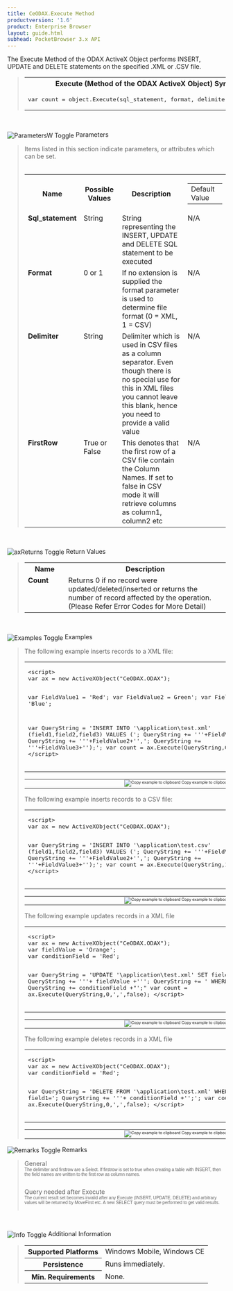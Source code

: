 ```yaml
---
title: CeODAX.Execute Method
productversion: '1.6'
product: Enterprise Browser
layout: guide.html
subhead: PocketBrowser 3.x API
---
```


The Execute Method of the ODAX ActiveX Object performs INSERT, UPDATE and DELETE statements on the specified .XML or .CSV file. 

<div id="SyntaxSpan" style="display:block">
<blockquote>
<table class="clsSyntax" cellspacing="1" cellpadding="3" width="95%">
<tr>
<th class="clsSyntaxHeadings">Execute (Method of the ODAX ActiveX Object) Syntax
</th>
</tr>
<tr>
<td class="clsSyntaxCells">
<pre class="clsSyntaxCells">var count = object.Execute(sql_statement, format, delimiter, firstrow)</pre>
</td>
</tr>
</table>
</blockquote><br></div>
<p class="clsRef"><span class="ToggleView" onclick="ToggleSpan('ParametersWSpan', 'imgParametersWToggle')"><img align="absmiddle" id="imgParametersWToggle" alt="ParametersW Toggle" onmouseover="this.style.cursor='hand'" src="../Resources/ToggleCollapse.gif&#xA;					"></span>
Parameters
</p>
<div id="ParametersWSpan" style="display:block">
<blockquote>
Items listed in this section indicate parameters, or attributes which can be set.
<BR><BR><table class="clsSyntax" cellspacing="1" cellpadding="3" width="95%">
<col width="20%">
<col width="20%">
<col width="38%">
<col width="22%">
<tr>
<th class="clsSyntaxHeadings">Name</th>
<th class="clsSyntaxHeadings">Possible Values</th>
<th class="clsSyntaxHeadings">Description</th>
<th class="clsSyntaxHeadings">
<table cellspacing="0" cellpadding="0">
<tr>
  <td width="85%" class="clsSyntaxHeadings" style="border-bottom-style: none;">Default Value</td>
</tr>
</table>
</th>
</tr>
<tr>
<td valign="top" class="clsSyntaxCells"><b>Sql_statement </b></td>
<td valign="top" class="clsSyntaxCells">String</td>
<td valign="top" class="clsSyntaxCells">String representing the INSERT, UPDATE and DELETE SQL statement to be executed</td>
<td valign="top" class="clsSyntaxCells">N/A</td>
</tr>
<tr>
<td valign="top" class="clsSyntaxCells"><b>Format </b></td>
<td valign="top" class="clsSyntaxCells">0 or 1</td>
<td valign="top" class="clsSyntaxCells">If no extension is supplied the format parameter is used to determine file format (0 = XML, 1 = CSV)</td>
<td valign="top" class="clsSyntaxCells">N/A</td>
</tr>
<tr>
<td valign="top" class="clsSyntaxCells"><b>Delimiter </b></td>
<td valign="top" class="clsSyntaxCells">String</td>
<td valign="top" class="clsSyntaxCells">Delimiter which is used in CSV files as a column separator. Even though there is no special use for this in XML files you cannot leave this blank, hence you need to provide a valid value</td>
<td valign="top" class="clsSyntaxCells">N/A</td>
</tr>
<tr>
<td valign="top" class="clsSyntaxCells"><b>FirstRow</b></td>
<td valign="top" class="clsSyntaxCells">True or False</td>
<td valign="top" class="clsSyntaxCells">This denotes that the first row of a CSV file contain the Column Names. If set to false in CSV mode it will retrieve columns as column1, column2 etc</td>
<td valign="top" class="clsSyntaxCells">N/A</td>
</tr>
</table>
</blockquote><br></div>
<p class="clsRef"><span class="ToggleView" onclick="ToggleSpan('axReturnsSpan', 'aximgReturnsToggle')"><img align="absmiddle" id="aximgReturnsToggle" alt="axReturns Toggle" onmouseover="this.style.cursor='hand'" src="../Resources/ToggleCollapse.gif"></span>
Return Values
</p>
<div id="axReturnsSpan" style="display:block">
<blockquote>
<table class="clsSyntax" cellspacing="1" cellpadding="3" width="95%">
<col width="20%">
<col width="80%">
<tr>
<th class="clsSyntaxHeadings">Name</th>
<th class="clsSyntaxHeadings">Description</th>
</tr>
<tr>
<td class="clsSyntaxCells" valign="top"><b>Count</b></td>
<td class="clsSyntaxCells" style="text-align:left;">Returns 0 if no record were updated/deleted/inserted or returns the number of record affected by the operation. (Please Refer Error Codes for More Detail)</td>
</tr>
</table>
</blockquote><br></div>
<p class="clsRef"><span class="ToggleView" onclick="ToggleSpan('ExamplesSpan', 'imgExamplesToggle')"><img align="absmiddle" id="imgExamplesToggle" alt="Examples Toggle" onmouseover="this.style.cursor='hand'" src="../Resources/ToggleCollapse.gif"></span>
Examples
</p>
<div id="ExamplesSpan" style="display:block">
<blockquote>
<p>The following example inserts records to a XML file: </p>
<table class="clsSyntax" cellspacing="1" cellpadding="3" width="95%">
<tr>
<td>
<pre class="clsSyntaxCells">
&lt;script&gt;
var ax = new ActiveXObject("CeODAX.ODAX");

var FieldValue1 = 'Red';
var FieldValue2 =  Green';
var FieldValue3 = 'Blue';

var QueryString = 'INSERT INTO \'\\application\\test.xml\' (field1,field2,field3) VALUES (';
QueryString += '\''+FieldValue1+'\',';
QueryString += '\''+FieldValue2+'\',';
QueryString += '\''+FieldValue3+'\');';
var count = ax.Execute(QueryString,0,',',false);
&lt;/script&gt;
</pre>
</td>
</tr>
</table>
<table cellspacing="1" cellpadding="3" width="95%">
<col width="85%">
<col width="15%">
<tr align="right">
<td></td>
<td valign="bottom" style="border-bottom-style: none;font-weight:normal;font-size:xx-small;"><nobr><img id="imgCopyDefaults" alt="Copy example to clipboard" onmouseover="this.style.cursor='hand'" src="../Resources/CopyDefaults.gif" onclick="CopyTemplate('ID0E1C');">
	Copy example to clipboard
</nobr></td>
</tr>
</table>
<div id="Examples" style="display:none"><textarea id="ID0E1C">&lt;!-- 
The following example inserts records to a XML file: 
--&gt;

&lt;script&gt;
var ax = new ActiveXObject("CeODAX.ODAX");

var FieldValue1 = 'Red';
var FieldValue2 =  Green';
var FieldValue3 = 'Blue';

var QueryString = 'INSERT INTO \'\\application\\test.xml\' (field1,field2,field3) VALUES (';
QueryString += '\''+FieldValue1+'\',';
QueryString += '\''+FieldValue2+'\',';
QueryString += '\''+FieldValue3+'\');';
var count = ax.Execute(QueryString,0,',',false);
&lt;/script&gt;
</textarea></div>
<p>The following example inserts records to a CSV file: </p>
<table class="clsSyntax" cellspacing="1" cellpadding="3" width="95%">
<tr>
<td>
<pre class="clsSyntaxCells">
&lt;script&gt;
var ax = new ActiveXObject("CeODAX.ODAX");

var QueryString = 'INSERT INTO \'\\application\\test.csv\' (field1,field2,field3) VALUES (';
QueryString += '\''+FieldValue1+'\',';
QueryString += '\''+FieldValue2+'\',';
QueryString += '\''+FieldValue3+'\');';
var count = ax.Execute(QueryString,1,',',true);
&lt;/script&gt;
</pre>
</td>
</tr>
</table>
<table cellspacing="1" cellpadding="3" width="95%">
<col width="85%">
<col width="15%">
<tr align="right">
<td></td>
<td valign="bottom" style="border-bottom-style: none;font-weight:normal;font-size:xx-small;"><nobr><img id="imgCopyDefaults" alt="Copy example to clipboard" onmouseover="this.style.cursor='hand'" src="../Resources/CopyDefaults.gif" onclick="CopyTemplate('ID0EBD');">
	Copy example to clipboard
</nobr></td>
</tr>
</table>
<div id="Examples" style="display:none"><textarea id="ID0EBD">&lt;!-- 
The following example inserts records to a CSV file: 
--&gt;

&lt;script&gt;
var ax = new ActiveXObject("CeODAX.ODAX");

var QueryString = 'INSERT INTO \'\\application\\test.csv\' (field1,field2,field3) VALUES (';
QueryString += '\''+FieldValue1+'\',';
QueryString += '\''+FieldValue2+'\',';
QueryString += '\''+FieldValue3+'\');';
var count = ax.Execute(QueryString,1,',',true);
&lt;/script&gt;
</textarea></div>
<p>The following example updates records in a XML file</p>
<table class="clsSyntax" cellspacing="1" cellpadding="3" width="95%">
<tr>
<td>
<pre class="clsSyntaxCells">
&lt;script&gt;
var ax = new ActiveXObject("CeODAX.ODAX");
var fieldValue = 'Orange';
var conditionField = 'Red';

var QueryString = 'UPDATE \'\\application\\test.xml\' SET field1=';
QueryString += '\''+ fieldValue +'\'';
QueryString += ' WHERE field1=\'';
QueryString += conditionField +"\';"
var count = ax.Execute(QueryString,0,',',false);
&lt;/script&gt;
</pre>
</td>
</tr>
</table>
<table cellspacing="1" cellpadding="3" width="95%">
<col width="85%">
<col width="15%">
<tr align="right">
<td></td>
<td valign="bottom" style="border-bottom-style: none;font-weight:normal;font-size:xx-small;"><nobr><img id="imgCopyDefaults" alt="Copy example to clipboard" onmouseover="this.style.cursor='hand'" src="../Resources/CopyDefaults.gif" onclick="CopyTemplate('ID0EID');">
	Copy example to clipboard
</nobr></td>
</tr>
</table>
<div id="Examples" style="display:none"><textarea id="ID0EID">&lt;!-- 
The following example updates records in a XML file
--&gt;

&lt;script&gt;
var ax = new ActiveXObject("CeODAX.ODAX");
var fieldValue = 'Orange';
var conditionField = 'Red';

var QueryString = 'UPDATE \'\\application\\test.xml\' SET field1=';
QueryString += '\''+ fieldValue +'\'';
QueryString += ' WHERE field1=\'';
QueryString += conditionField +"\';"
var count = ax.Execute(QueryString,0,',',false);
&lt;/script&gt;
</textarea></div>
<p>The following example deletes records in a XML file</p>
<table class="clsSyntax" cellspacing="1" cellpadding="3" width="95%">
<tr>
<td>
<pre class="clsSyntaxCells">
&lt;script&gt;
var ax = new ActiveXObject("CeODAX.ODAX");
var conditionField = 'Red';

var QueryString = 'DELETE FROM \'\\application\\test.xml\' WHERE field1=';
QueryString += '\''+ conditionField +'\';';
var count = ax.Execute(QueryString,0,',',false);
&lt;/script&gt;
</pre>
</td>
</tr>
</table>
<table cellspacing="1" cellpadding="3" width="95%">
<col width="85%">
<col width="15%">
<tr align="right">
<td></td>
<td valign="bottom" style="border-bottom-style: none;font-weight:normal;font-size:xx-small;"><nobr><img id="imgCopyDefaults" alt="Copy example to clipboard" onmouseover="this.style.cursor='hand'" src="../Resources/CopyDefaults.gif" onclick="CopyTemplate('ID0EPD');">
	Copy example to clipboard
</nobr></td>
</tr>
</table>
<div id="Examples" style="display:none"><textarea id="ID0EPD">&lt;!-- 
The following example deletes records in a XML file
--&gt;

&lt;script&gt;
var ax = new ActiveXObject("CeODAX.ODAX");
var conditionField = 'Red';

var QueryString = 'DELETE FROM \'\\application\\test.xml\' WHERE field1=';
QueryString += '\''+ conditionField +'\';';
var count = ax.Execute(QueryString,0,',',false);
&lt;/script&gt;
</textarea></div>
</blockquote>
</div>
<p class="clsRef"><span class="ToggleView" onclick="ToggleSpan('RemarksSpan', 'imgRemarksToggle')"><img align="absmiddle" id="imgRemarksToggle" alt="Remarks Toggle" onmouseover="this.style.cursor='hand'" src="../Resources/ToggleCollapse.gif"></span>
Remarks
</p>
<div id="RemarksSpan" style="display:block">
<blockquote>
<DIV class="clsRef">General</DIV>
<DIV style="font-family:verdana,arial,helvetica;font-size:x-small;">The delimiter and firstrow are a Select.  If firstrow is set to true when creating a table with INSERT, then the field names are written to the first row as column names.</DIV>
<pre style="font-family:courier;font-size:small;"></pre>
<DIV class="clsRef">Query needed after Execute</DIV>
<DIV style="font-family:verdana,arial,helvetica;font-size:x-small;">
The current result set becomes invalid after any Execute (INSERT, UPDATE, DELETE) and arbitrary values will be returned by MoveFirst etc. A new SELECT query must be performed to get valid results.  
</DIV>
<pre style="font-family:courier;font-size:small;"></pre>
</blockquote><br></div>
<p class="clsRef"><span class="ToggleView" onclick="ToggleSpan('InfoSpan', 'imgInfoToggle')"><img align="absmiddle" id="imgInfoToggle" alt="Info Toggle" onmouseover="this.style.cursor='hand'" src="../Resources/ToggleCollapse.gif"></span>
Additional Information
</p>
<div id="InfoSpan" style="display:block">
<blockquote>
<table>
<tr>
<th>Supported Platforms</th>
<td>Windows Mobile, Windows CE</td>
</tr>
<tr>
<th>Persistence</th>
<td>Runs immediately.</td>
</tr>
<tr>
<th>Min. Requirements</th>
<td>None.</td>
</tr>
</table>
</blockquote><br></div>
<div id="DefaultParamsSpan" style="display:none">
<pre><textarea id="DefaultParameters"></textarea></pre>
</div>
